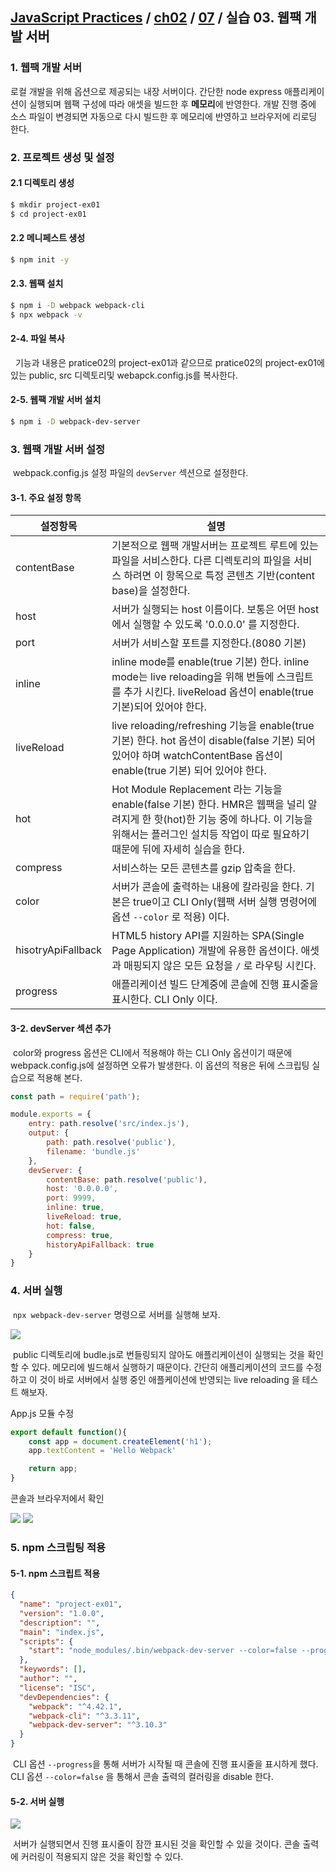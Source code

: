 ## [JavaScript Practices](https://github.com/kickscar-javascript/basic-practices) / [ch02](https://github.com/kickscar-javascript/basic-practices/tree/master/ch02) / [07](https://github.com/kickscar-javascript/basic-practices/tree/master/ch02/07) / 실습 03. 웹팩 개발 서버


### 1. 웹팩 개발 서버

   로컬 개발을 위해 옵션으로 제공되는 내장 서버이다.  간단한 node express 애플리케이션이 실행되며 웹팩 구성에 따라 애셋을 빌드한 후 **메모리**에 반영한다. 개발 진행 중에 소스 파일이 변경되면 자동으로 다시 빌드한 후 메모리에 반영하고 브라우저에 리로딩 한다. 

### 2. 프로젝트 생성 및 설정

#### 2.1 디렉토리 생성

   ```bash
   $ mkdir project-ex01
   $ cd project-ex01
   ```

#### 2.2 메니페스트 생성

   ```bash
   $ npm init -y
   ```

#### 2.3. 웹팩 설치

   ```bash
   $ npm i -D webpack webpack-cli
   $ npx webpack -v
   ```

#### 2-4. 파일 복사 

​	​	기능과 내용은 pratice02의 project-ex01과 같으므로 pratice02의 project-ex01에 있는 public, src 디렉토리및 webapck.config.js를 복사한다.

#### 2-5. 웹팩 개발 서버 설치

   ```bash
   $ npm i -D webpack-dev-server
   ```



### 3. 웹팩 개발 서버 설정

​	webpack.config.js 설정 파일의  `devServer` 섹션으로 설정한다.

#### 3-1. 주요 설정 항목

| 설정항목           | 설명                                                         |
| ------------------ | ------------------------------------------------------------ |
| contentBase        | 기본적으로 웹팩 개발서버는 프로젝트 루트에 있는 파일을 서비스한다. 다른 디렉토리의 파일을 서비스 하려면 이 항목으로 특정 콘텐츠 기반(content base)을 설정한다. |
| host               | 서버가 실행되는 host 이름이다. 보통은 어떤 host에서 실행할 수 있도록 '0.0.0.0' 를 지정한다. |
| port               | 서버가 서비스할 포트를 지정한다.(8080 기본)                  |
| inline             | inline mode를 enable(true 기본) 한다. inline mode는 live reloading을 위해 번들에 스크립트를 추가 시킨다. liveReload 옵션이 enable(true 기본)되어 있어야 한다. |
| liveReload         | live reloading/refreshing 기능을 enable(true 기본) 한다. hot 옵션이 disable(false 기본) 되어 있어야 하며 watchContentBase 옵션이 enable(true 기본) 되어 있어야 한다. |
| hot                | Hot Module Replacement 라는 기능을 enable(false 기본) 한다. HMR은 웹팩을 널리 알려지게 한 핫(hot)한 기능 중에 하나다. 이 기능을 위해서는 플러그인 설치등 작업이 따로 필요하기 때문에 뒤에 자세히 실습을 한다. |
| compress           | 서비스하는 모든 콘텐츠를 gzip 압축을 한다.                   |
| color              | 서버가 콘솔에 출력하는 내용에 칼라링을 한다. 기본은 true이고 CLI Only(웹팩 서버 실행 명령어에 옵션 `--color` 로 적용) 이다. |
| hisotryApiFallback | HTML5 history API를 지원하는 SPA(Single Page Application) 개발에 유용한 옵션이다.  애셋과 매핑되지 않은 모든 요청을 `/` 로 라우팅 시킨다. |
| progress           | 애플리케이션 빌드 단계중에 콘솔에 진행 표시줄을 표시한다. CLI Only 이다. |

#### 3-2. devServer 섹션 추가

​	color와 progress 옵션은 CLI에서 적용해야 하는 CLI Only 옵션이기 때문에 webpack.config.js에 설정하면 오류가 발생한다. 이 옵션의 적용은 뒤에 스크립팅 실습으로 적용해 본다.
```javascript
const path = require('path');

module.exports = {
    entry: path.resolve('src/index.js'),
    output: {
        path: path.resolve('public'),
        filename: 'bundle.js'
    },
    devServer: {
        contentBase: path.resolve('public'),
        host: '0.0.0.0',
        port: 9999,
        inline: true,
        liveReload: true,
        hot: false,
        compress: true,
        historyApiFallback: true
    }    
}
```



### 4. 서버 실행

​	`npx webpack-dev-server` 명령으로 서버를 실행해 보자.

<img src="http://image.kickscar.me:8080/markdown/javascript-practices/ch02-0723.png" />	

​	public 디렉토리에 budle.js로 번들링되지 않아도 애플리케이션이 실행되는 것을 확인 할 수 있다. 메모리에 빌드해서 실행하기 때문이다. 간단히 애플리케이션의 코드를 수정하고 이 것이 바로 서버에서 실행 중인 애플케이션에 반영되는 live reloading 을 테스트 해보자.

App.js 모듈 수정

```javascript
export default function(){
    const app = document.createElement('h1');
    app.textContent = 'Hello Webpack'

    return app;
}
```

콘솔과 브라우저에서 확인

<img src="http://image.kickscar.me:8080/markdown/javascript-practices/ch02-0710.png" />

<img src="http://image.kickscar.me:8080/markdown/javascript-practices/ch02-0713.png"/>

### 5. npm 스크립팅 적용

#### 5-1. npm 스크립트 적용

```json
{
  "name": "project-ex01",
  "version": "1.0.0",
  "description": "",
  "main": "index.js",
  "scripts": {
    "start": "node_modules/.bin/webpack-dev-server --color=false --progress"
  },
  "keywords": [],
  "author": "",
  "license": "ISC",
  "devDependencies": {
    "webpack": "^4.42.1",
    "webpack-cli": "^3.3.11",
    "webpack-dev-server": "^3.10.3"
  }
}
```

​	CLI 옵션 `--progress`을 통해 서버가 시작될 때 콘솔에 진행 표시줄을 표시하게 했다. CLI 옵션 `--color=false` 을 통해서 콘솔 출력의 컬러링을 disable 한다.

#### 5-2. 서버 실행

<img src="http://image.kickscar.me:8080/markdown/javascript-practices/ch02-0724.png" />

​	서버가 실행되면서 진행 표시줄이 잠깐 표시된 것을 확인할 수 있을 것이다. 콘솔 출력에 커러링이 적용되지 않은 것을 확인할 수 있다.